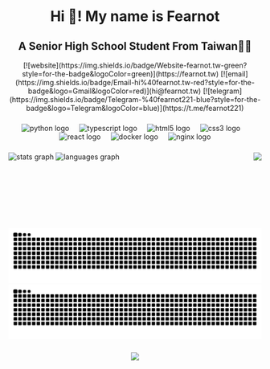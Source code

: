 <h1 align="center">Hi 👋! My name is Fearnot</h1>

###

<h2 align="center">A Senior High School Student From Taiwan🧑‍💻</h2>

<div align="center">
[![website](https://img.shields.io/badge/Website-fearnot.tw-green?style=for-the-badge&logoColor=green)](https://fearnot.tw)
[![email](https://img.shields.io/badge/Email-hi%40fearnot.tw-red?style=for-the-badge&logo=Gmail&logoColor=red)](hi@fearnot.tw)
[![telegram](https://img.shields.io/badge/Telegram-%40fearnot221-blue?style=for-the-badge&logo=Telegram&logoColor=blue)](https://t.me/fearnot221)
</div>

###

<div align="center">
  <img src="https://cdn.jsdelivr.net/gh/devicons/devicon/icons/python/python-original.svg" height="30" alt="python logo"  />
  <img width="12" />
  <img src="https://cdn.jsdelivr.net/gh/devicons/devicon/icons/typescript/typescript-original.svg" height="30" alt="typescript logo"  />
  <img width="12" />
  <img src="https://cdn.jsdelivr.net/gh/devicons/devicon/icons/html5/html5-original.svg" height="30" alt="html5 logo"  />
  <img width="12" />
  <img src="https://cdn.jsdelivr.net/gh/devicons/devicon/icons/css3/css3-original.svg" height="30" alt="css3 logo"  />
  <img width="12" />
  <img src="https://cdn.jsdelivr.net/gh/devicons/devicon/icons/react/react-original.svg" height="30" alt="react logo"  />
  <img width="12" />
  <img src="https://cdn.jsdelivr.net/gh/devicons/devicon/icons/docker/docker-original.svg" height="30" alt="docker logo"  />
  <img width="12" />
  <img src="https://cdn.jsdelivr.net/gh/devicons/devicon/icons/nginx/nginx-original.svg" height="30" alt="nginx logo"  />
</div>

###

<img align="right" height="150" src="https://www.gravatar.com/avatar/582da575ff5a78f8f1271e3537f8b987?s=200&d=identicon"  />

###

<div align="left">
  <img src="https://github-readme-stats.vercel.app/api?username=fearnot221&hide_title=false&hide_rank=false&show_icons=true&include_all_commits=true&count_private=true&disable_animations=false&theme=dracula&locale=en&hide_border=false" height="150" alt="stats graph"  />
  <img src="https://github-readme-stats.vercel.app/api/top-langs?username=fearnot221&locale=en&hide_title=false&layout=compact&card_width=320&langs_count=5&theme=github_dark&hide_border=false" height="150" alt="languages graph"  />
</div>

###

![Light](https://raw.githubusercontent.com/fearnot221/fearnot221/output/github-contribution-grid-snake.svg#gh-light-mode-only)
![Dark](https://raw.githubusercontent.com/fearnot221/fearnot221/output/github-contribution-grid-snake-dark.svg#gh-dark-mode-only)

###

<div align="center">
  <img src="https://profile-counter.glitch.me/fearnot221/count.svg?"  />
</div>

###
